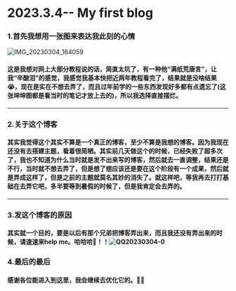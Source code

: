 #                                   2023.3.4--                    My first blog

### 1.首先我想用一张图来表达我此刻的心情

![IMG_20230304_164059](https://user-images.githubusercontent.com/119172701/222886103-afbf529f-8213-4502-94fb-4ba539764a6f.jpg)
#### 这是我想对网上大部分教程说的话，简直太坑了，有一种他“满纸荒唐言”，让我“辛酸泪”的感觉，我感觉我基本快把近两年教程看完了，结果就是没啥结果😭，现在是实在不想去弄了，而且过年前学的一些东西发现好多都有点遗忘了(这张坤坤图都是看当时的笔记才放上去的)，所以我选择直接摆烂。
***
### 2.关于这个博客
#### 其实我觉得这个其实不算是一个真正的博客，至少不算是我想的博客。因为我现在还没有去搭建主题，看着很简陋。其实前几天做这个的时候，已经失败了超多次了，我也不知道为什么当时就是发不出来写的博客，然后就去一直调整，结果还是不行，当时就不想去弄了，但是想了想应该还是要在这个阶段有一个成果，然后就是弄成这样了，但是之前的主题就莫名其妙的消失了。就这样吧，等我再去打打基础在去弄它吧，多半要等到暑假的时候了，但是我肯定会去弄的。
***
### 3.发这个博客的原因
#### 其实就一个目的，要是以后有那个兄弟把博客弄出来，而且我还没有弄出来的时候，请速速来help me。哈哈哈😬！！![QQ20230304-0](https://user-images.githubusercontent.com/119172701/222890648-93ae25f7-b3de-47d7-921f-77ac4ae012cb.png)

### 4.最后的最后
#### 感谢各位能进入到这里，我会继续去优化它的。🥰🥰

